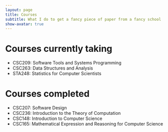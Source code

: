 ```yaml
---
layout: page
title: Courses
subtitle: What I do to get a fancy piece of paper from a fancy school
show-avatar: true
---
```

# Courses currently taking
- CSC209: Software Tools and Systems Programming
- CSC263: Data Structures and Analysis
- STA248: Statistics for Computer Scientists
# Courses completed
- CSC207: Software Design
- CSC236: Introduction to the Theory of Computation
- CSC148: Introduction to Computer Science
- CSC165: Mathematical Expression and Reasoning for Computer Science
